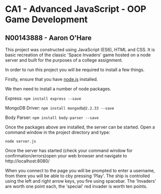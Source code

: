 # CA1 - Advanced JavaScript - OOP Game Development
## N00143888 - Aaron O'Hare

This project was constructed using JavaScript (ES6), HTML and CSS.  It is basic recreation of the classic 'Space Invaders' game hosted on a node server and built for the purposes of a college assignment.

In order to run this project you will be required to install a few things. 

Firstly, ensure that you have  [node.js](https://nodejs.org) installed. 

We then need to install a number of node packages. 

Express: `npm install express --save`

MongoDB Driver: `npm install mongodb@2.2.33 --save`

Body Parser: `npm install body-parser --save`


Once the packages above are installed, the server can be started. Open a command window in the project directory and type: 

```
node server.js
```

Once the server has started (check your command window for confirmation/errors)open your web browser and navigate to http://localhost:8080/

When you connect to the page you will be prompted to enter a username, from there you will be able to cby pressing 'Play'. The ship is controlled using the left and right arrow keys, you fire using spacebar. The 'Invaders' are worth one point each, the 'special' red invader is worth ten points.   